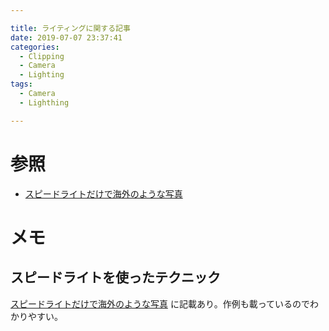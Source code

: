 ```yaml
---

title: ライティングに関する記事
date: 2019-07-07 23:37:41
categories:
  - Clipping
  - Camera
  - Lighting
tags:
  - Camera
  - Lighthing

---
```


# 参照

* [スピードライトだけで海外のような写真]

[スピードライトだけで海外のような写真]: https://xico.media/tutorials/yurufuwa-lighting-strobe-use/

# メモ

## スピードライトを使ったテクニック

[スピードライトだけで海外のような写真] に記載あり。作例も載っているのでわかりやすい。
